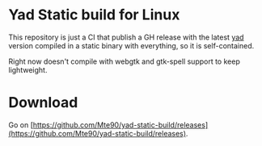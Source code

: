# Yad Static build for Linux

This repository is just a CI that publish a GH release with the latest [yad](https://github.com/v1cont/yad) version compiled in a static binary with everything, so it is self-contained.

Right now doesn't compile with webgtk and gtk-spell support to keep lightweight.

# Download

Go on [https://github.com/Mte90/yad-static-build/releases](https://github.com/Mte90/yad-static-build/releases).
